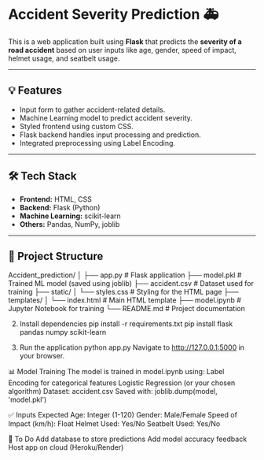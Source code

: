 # Accident Severity Prediction 🚑

This is a web application built using **Flask** that predicts the **severity of a road accident** based on user inputs like age, gender, speed of impact, helmet usage, and seatbelt usage.

---

## 💡 Features

- Input form to gather accident-related details.
- Machine Learning model to predict accident severity.
- Styled frontend using custom CSS.
- Flask backend handles input processing and prediction.
- Integrated preprocessing using Label Encoding.

---

## 🛠️ Tech Stack

- **Frontend:** HTML, CSS
- **Backend:** Flask (Python)
- **Machine Learning:** scikit-learn
- **Others:** Pandas, NumPy, joblib

---

## 📂 Project Structure

Accident_prediction/
│
├── app.py # Flask application
├── model.pkl # Trained ML model (saved using joblib)
├── accident.csv # Dataset used for training
├── static/
│ └── styles.css # Styling for the HTML page
├── templates/
│ └── index.html # Main HTML template
├── model.ipynb # Jupyter Notebook for training
└── README.md # Project documentation

2. Install dependencies
pip install -r requirements.txt
pip install flask pandas numpy scikit-learn

3. Run the application
python app.py
Navigate to http://127.0.0.1:5000 in your browser.

📊 Model Training
The model is trained in model.ipynb using:
Label Encoding for categorical features
Logistic Regression (or your chosen algorithm)
Dataset: accident.csv
Saved with: joblib.dump(model, 'model.pkl')

✅ Inputs Expected
Age: Integer (1-120)
Gender: Male/Female
Speed of Impact (km/h): Float
Helmet Used: Yes/No
Seatbelt Used: Yes/No


📌 To Do
 Add database to store predictions
 Add model accuracy feedback
 Host app on cloud (Heroku/Render)


